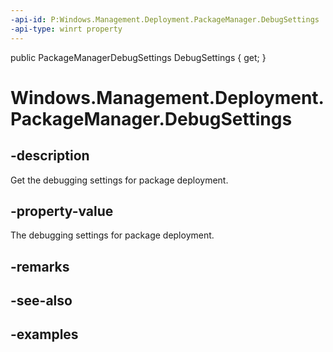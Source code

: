 ```yaml
---
-api-id: P:Windows.Management.Deployment.PackageManager.DebugSettings
-api-type: winrt property
---
```


<!-- Property syntax.-->
public PackageManagerDebugSettings DebugSettings { get; }


# Windows.Management.Deployment.PackageManager.DebugSettings

## -description
Get the debugging settings for package deployment.

## -property-value
The debugging settings for package deployment.

## -remarks

## -see-also

## -examples

